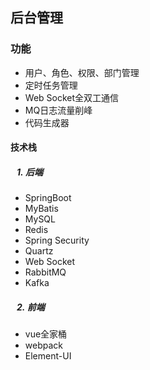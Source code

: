 ## 后台管理

### 功能
- 用户、角色、权限、部门管理
- 定时任务管理
- Web Socket全双工通信
- MQ日志流量削峰
- 代码生成器

#### 技术栈
##### &nbsp;&nbsp;&nbsp;1.&nbsp;后端
- SpringBoot
- MyBatis
- MySQL
- Redis
- Spring Security
- Quartz
- Web Socket
- RabbitMQ
- Kafka

##### &nbsp;&nbsp;&nbsp;2.&nbsp;前端
- vue全家桶
- webpack
- Element-UI